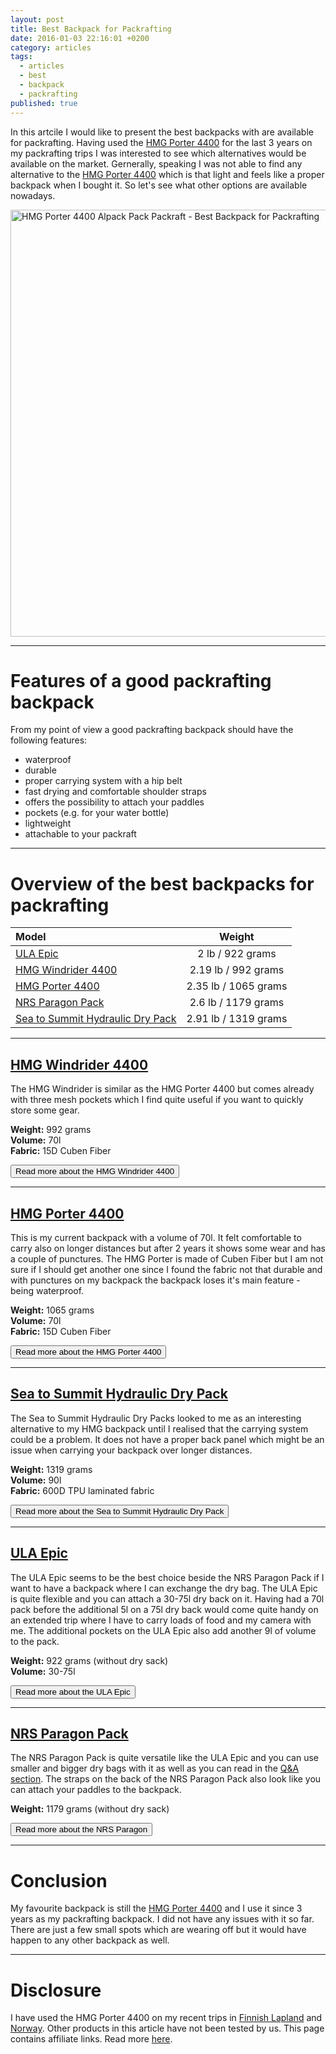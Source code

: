 ```yaml
---
layout: post
title: Best Backpack for Packrafting
date: 2016-01-03 22:16:01 +0200
category: articles
tags:
  - articles
  - best
  - backpack
  - packrafting
published: true
---
```

In this artcile I would like to present the best backpacks with are available for packrafting. Having used the [HMG Porter 4400](https://www.hyperlitemountaingear.com/4400-porter.html)  for the last 3 years on my packrafting trips I was interested to see which alternatives would be available on the market. Gernerally, speaking I was not able to find any alternative to the [HMG Porter 4400](https://www.hyperlitemountaingear.com/4400-porter.html) which is that light and feels like a proper backpack when I bought it. So let's see what other options are available nowadays.

<a href="https://www.flickr.com/photos/90204224@N07/13979508784" title="The best backpack for packrafting"><img src="https://c2.staticflickr.com/8/7211/13979508784_43bee1910b_b.jpg" width="1024" height="683" alt="HMG Porter 4400 Alpack Pack Packraft - Best Backpack for Packrafting"></a>

<!--more-->

---

# Features of a good packrafting backpack

From my point of view a good packrafting backpack should have the following features:

* waterproof 
* durable
* proper carrying system with a hip belt
* fast drying and comfortable shoulder straps
* offers the possibility to attach your paddles
* pockets (e.g. for your water bottle)
* lightweight
* attachable to your packraft

---

# Overview of the best backpacks for packrafting

| Model | Weight |
|:------|:-----:|
| [ULA Epic](http://www.ula-equipment.com/product_p/epic.htm?avad=150351_eb5dd49b) |  2 lb / 922 grams |
| [HMG Windrider 4400](https://www.hyperlitemountaingear.com/4400-windrider.html) |  2.19 lb / 992 grams |
| [HMG Porter 4400](https://www.hyperlitemountaingear.com/4400-porter.html) |  2.35 lb / 1065 grams |
| [NRS Paragon Pack](http://www.moosejaw.com/moosejaw/shop/product_NRS-Paragon-Pack_10275460_10208_10000001_-1_) |  2.6 lb / 1179 grams |
| [Sea to Summit Hydraulic Dry Pack](http://www.backcountry.com/sea-to-summit-hydraulic-dry-pack) |  2.91 lb / 1319 grams |

---

## [HMG Windrider 4400](https://www.hyperlitemountaingear.com/4400-windrider.html)
The HMG Windrider is similar as the HMG Porter 4400 but comes already with three mesh pockets which I find quite useful if you want to quickly store some gear.

**Weight:** 992 grams  
**Volume:** 70l  
**Fabric:** 15D Cuben Fiber  

<a href="https://www.hyperlitemountaingear.com/4400-windrider.html"><button type="button" class="btn btn-danger">Read more about the HMG Windrider 4400</button></a>  

---

## [HMG Porter 4400](https://www.hyperlitemountaingear.com/4400-porter.html)
This is my current backpack with a volume of 70l. It felt comfortable to carry also on longer distances but after 2 years it shows some wear and has a couple of punctures. The HMG Porter is made of Cuben Fiber but I am not sure if I should get another one since I found the fabric not that durable and with punctures on my backpack the backpack loses it's main feature - being waterproof. 

**Weight:** 1065 grams  
**Volume:** 70l  
**Fabric:** 15D Cuben Fiber

<a href="https://www.hyperlitemountaingear.com/4400-porter.html"><button type="button" class="btn btn-danger">Read more about the HMG Porter 4400</button></a>  

---

## [Sea to Summit Hydraulic Dry Pack](http://www.backcountry.com/sea-to-summit-hydraulic-dry-pack)
The Sea to Summit Hydraulic Dry Packs looked to me as an interesting alternative to my HMG backpack until I realised that the carrying system could be a problem. It does not have a proper back panel which might be an issue when carrying your backpack over longer distances.

**Weight:** 1319 grams  
**Volume:** 90l  
**Fabric:** 600D TPU laminated fabric

<a href="http://www.backcountry.com/sea-to-summit-hydraulic-dry-pack"><button type="button" class="btn btn-danger">Read more about the Sea to Summit Hydraulic Dry Pack</button></a>  

---

## [ULA Epic](http://www.ula-equipment.com/product_p/epic.htm?avad=150351_eb5dd49b)
The ULA Epic seems to be the best choice beside the NRS Paragon Pack if I want to have a backpack where I can exchange the dry bag. The ULA Epic is quite flexible and you can attach a 30-75l dry back on it. Having had a 70l pack before the additional 5l on a 75l dry back would come quite handy on an extended trip where I have to carry loads of food and my camera with me. The additional pockets on the ULA Epic also add another 9l of volume to the pack.

**Weight:** 922 grams (without dry sack)  
**Volume:** 30-75l  

<a href="http://www.ula-equipment.com/product_p/epic.htm?avad=150351_eb5dd49b"><button type="button" class="btn btn-danger">Read more about the ULA Epic</button></a>  

---

## [NRS Paragon Pack](http://www.moosejaw.com/moosejaw/shop/product_NRS-Paragon-Pack_10275460_10208_10000001_-1_)
The NRS Paragon Pack is quite versatile like the ULA Epic and you can use smaller and bigger dry bags with it as well as you can read in the [Q&A section](http://www.nrs.com/product/2933/nrs-paragon-pack2 "NRS Paragon Pack"). The straps on the back of the NRS Paragon Pack also look like you can attach your paddles to the backpack.

**Weight:** 1179 grams (without dry sack)

<a href="http://www.moosejaw.com/moosejaw/shop/product_NRS-Paragon-Pack_10275460_10208_10000001_-1_"><button type="button" class="btn btn-danger">Read more about the  NRS Paragon</button></a> 

---

# Conclusion
My favourite backpack is still the [HMG Porter 4400](https://www.hyperlitemountaingear.com/4400-porter.html) and I use it since 3 years as my packrafting backpack. I did not have any issues with it so far. There are just a few small spots which are wearing off but it would have happen to any other backpack as well.

---

# Disclosure
I have used the HMG Porter 4400 on my recent trips in [Finnish Lapland](http://www.hikeventures.com/Kaldoaivi/) and [Norway](http://www.hikeventures.com/Finnmark/). Other products in this article have not been tested by us. This page contains affiliate links. Read more [here](http://www.hikeventures.com/about/).
